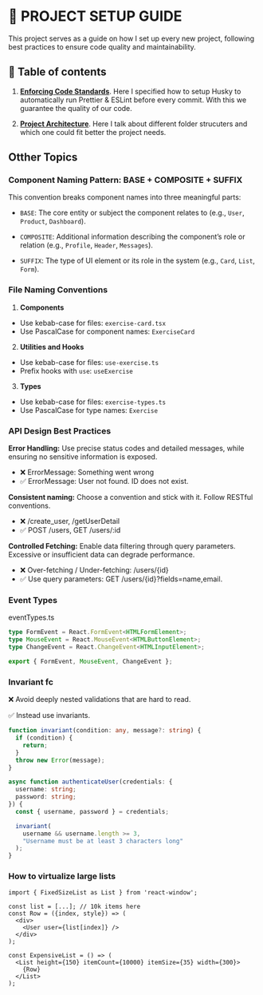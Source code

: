 # 🚀 PROJECT SETUP GUIDE

This project serves as a guide on how I set up every new project, following best practices to ensure code quality and maintainability.

## 📜 Table of contents

1. [**Enforcing Code Standards**](/configs/code-standards). Here I specified how to setup Husky to automatically run Prettier & ESLint before every commit. With this we guarantee the quality of our code.

2. [**Project Architecture**](/configs/folder-structure). Here I talk about different folder strucuters and which one could fit better the project needs.

## Otther Topics

### Component Naming Pattern: BASE + COMPOSITE + SUFFIX

This convention breaks component names into three meaningful parts:

- `BASE`: The core entity or subject the component relates to (e.g., `User`, `Product`, `Dashboard`).

- `COMPOSITE`: Additional information describing the component’s role or relation (e.g., `Profile`, `Header`, `Messages`).

- `SUFFIX`: The type of UI element or its role in the system (e.g., `Card`, `List`, `Form`).

### File Naming Conventions

1. **Components**

- Use kebab-case for files: `exercise-card.tsx`
- Use PascalCase for component names: `ExerciseCard`

2. **Utilities and Hooks**

- Use kebab-case for files: `use-exercise.ts`
- Prefix hooks with `use`: `useExercise`

3. **Types**

- Use kebab-case for files: `exercise-types.ts`
- Use PascalCase for type names: `Exercise`

### API Design Best Practices

**Error Handling:** Use precise status codes and detailed messages, while ensuring no sensitive information is exposed.

- ❌ ErrorMessage: Something went wrong
- ✅ ErrorMessage: User not found. ID does not exist.

**Consistent naming:** Choose a convention and stick with it. Follow RESTful conventions.

- ❌ /create_user, /getUserDetail
- ✅ POST /users, GET /users/:id

**Controlled Fetching:** Enable data filtering through query parameters. Excessive or insufficient data can degrade performance.

- ❌ Over-fetching / Under-fetching: /users/{id}
- ✅ Use query parameters: GET /users/{id}?fields=name,email.

### Event Types

eventTypes.ts

```ts
type FormEvent = React.FormEvent<HTMLFormElement>;
type MouseEvent = React.MouseEvent<HTMLButtonElement>;
type ChangeEvent = React.ChangeEvent<HTMLInputElement>;

export { FormEvent, MouseEvent, ChangeEvent };
```

### Invariant fc

❌ Avoid deeply nested validations that are hard to read.

✅ Instead use invariants.

```ts
function invariant(condition: any, message?: string) {
  if (condition) {
    return;
  }
  throw new Error(message);
}

async function authenticateUser(credentials: {
  username: string;
  password: string;
}) {
  const { username, password } = credentials;

  invariant(
    username && username.length >= 3,
    "Username must be at least 3 characters long"
  );
}
```

### How to virtualize large lists

```tsx
import { FixedSizeList as List } from 'react-window';

const list = [...]; // 10k items here
const Row = ({index, style}) => (
  <div>
    <User user={list[index]} />
  </div>
);

const ExpensiveList = () => (
  <List height={150} itemCount={10000} itemSize={35} width={300}>
    {Row}
  </List>
);
```
